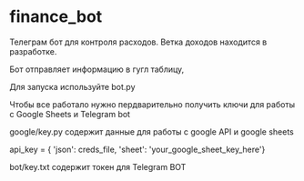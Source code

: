 # finance_bot

Телеграм бот для контроля расходов.
Ветка доходов находится в разработке. 

Бот отправляет информацию в гугл таблицу, 

Для запуска используйте bot.py

Чтобы все работало нужно пердварительно получить ключи для работы с Google Sheets и Telegram bot

google/key.py содержит данные для работы с google API и google sheets

api_key = {
        'json': creds_file,
        'sheet': 'your_google_sheet_key_here'}

bot/key.txt содержит токен для Telegram BOT

